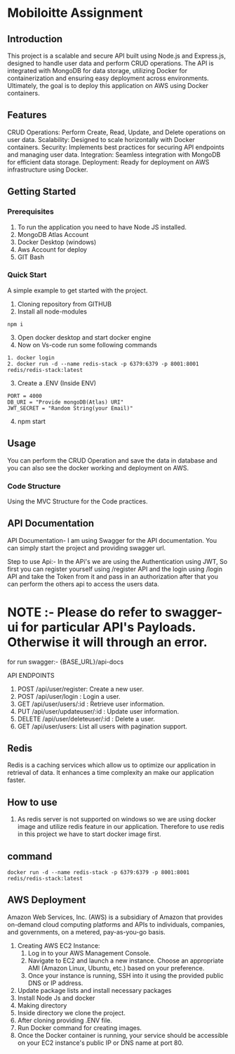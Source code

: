 # Mobiloitte Assignment

## Introduction
<!-- A brief overview of what the project does, its purpose, and its main features. -->
This project is a scalable and secure API built using Node.js and Express.js, designed to handle user data and perform CRUD operations. The API is integrated with MongoDB for data storage, utilizing Docker for containerization and ensuring easy deployment across environments. Ultimately, the goal is to deploy this application on AWS using Docker containers.

## Features
CRUD Operations: Perform Create, Read, Update, and Delete operations on user data.
Scalability: Designed to scale horizontally with Docker containers.
Security: Implements best practices for securing API endpoints and managing user data.
Integration: Seamless integration with MongoDB for efficient data storage.
Deployment: Ready for deployment on AWS infrastructure using Docker.

## Getting Started

### Prerequisites

1. To run the application you need to have Node JS installed.
2. MongoDB Atlas Account
3. Docker Desktop (windows)
4. Aws Account for deploy 
5. GIT Bash

### Quick Start
A simple example to get started with the project.
1. Cloning repository from GITHUB
2. Install all node-modules
```
npm i
```
3. Open docker desktop and start docker engine 
4. Now on Vs-code run some following commands 
```
1. docker login
2. docker run -d --name redis-stack -p 6379:6379 -p 8001:8001 redis/redis-stack:latest
``` 
3. Create a .ENV (Inside ENV)
`````
PORT = 4000
DB_URI = "Provide mongoDB(Atlas) URI"
JWT_SECRET = "Random String(your Email)"
`````
4. npm start

## Usage
You can perform the CRUD Operation and save the data in database and you can also see the docker working and deployment on AWS.

### Code Structure

Using the MVC Structure for the Code practices.

## API Documentation
API Documentation- I am using Swagger for the API documentation. You can simply start the project and 
providing swagger url.

Step to use Api:- In the APi's we are using the Authentication using JWT, So first you can register yourself using /register API and the login using /login API and take the Token from it and pass in an authorization after that you can perform the others api to access the users data.  

# NOTE :- Please do refer to swagger-ui for particular API's Payloads. Otherwise it will through an error.

for run swagger:- {BASE_URL}/api-docs 

API ENDPOINTS
1. POST /api/user/register: Create a new user.
2. POST /api/user/login : Login a user.
2. GET /api/user/users/:id : Retrieve user information.
3. PUT /api/user/updateuser/:id : Update user information.
4. DELETE /api/user/deleteuser/:id : Delete a user.
5. GET /api/user/users: List all users with pagination support.

## Redis

Redis is a caching services which allow us to optimize our application in retrieval of data. It enhances a time complexity an make our application faster.

## How to use
1. As redis server is not supported on windows so we are using docker image and utilize redis feature in our application. Therefore to use redis in this project we have to start docker image first.

## command 
```
docker run -d --name redis-stack -p 6379:6379 -p 8001:8001 redis/redis-stack:latest

``` 


## AWS Deployment

Amazon Web Services, Inc. (AWS) is a subsidiary of Amazon that provides on-demand cloud computing platforms and APIs to individuals, companies, and governments, on a metered, pay-as-you-go basis.

1. Creating AWS EC2 Instance:
   1. Log in to your AWS Management Console.
   2. Navigate to EC2 and launch a new instance. Choose an appropriate AMI (Amazon Linux, Ubuntu, etc.) based on your preference.
   3. Once your instance is running, SSH into it using the provided public DNS or IP address.
2. Update package lists and install necessary packages
3. Install Node Js and docker  
4. Making directory
5. Inside directory we clone the project.
6. After cloning providing .ENV file.
7. Run Docker command for creating images.
8. Once the Docker container is running, your service should be accessible on your EC2 instance's public IP or DNS name at port 80.